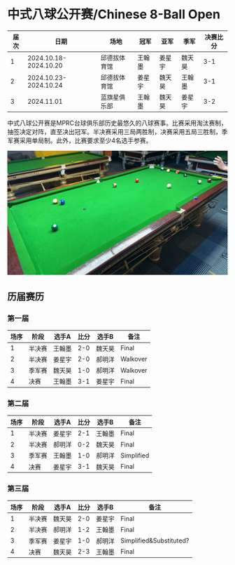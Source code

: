 # 中式八球公开赛/Chinese 8-Ball Open

| 届次 | 日期                   | 场地        | 冠军   | 亚军   | 季军   | 决赛比分 |
| ---- | --------------------- | ----------- | ------ | ------ | ------ | ------- |
| 1    | 2024.10.18-2024.10.20 | 邱德拔体育馆 | 王翰墨 | 姜星宇 | 魏天昊 | 3-1      |
| 2    | 2024.10.23-2024.10.24 | 邱德拔体育馆 | 姜星宇 | 魏天昊 | 王翰墨 | 3-1      |
| 3    | 2024.11.01            | 蓝旗星俱乐部 | 王翰墨 | 魏天昊 | 姜星宇 | 3-2      |

中式八球公开赛是MPRC台球俱乐部历史最悠久的八球赛事。比赛采用淘汰赛制，抽签决定对阵，直至决出冠军。半决赛采用三局两胜制，决赛采用五局三胜制，季军赛采用单局制。此外，比赛要求至少4名选手参赛。

![](./img/chinese_8-ball_open.jpg)

## 历届赛历

### 第一届

| 场序 | 阶段   | 选手A  | 比分 | 选手B  | 备注 |
| ---- | ------ | ----- | ---- | ----- | ---- |
| 1    | 半决赛 | 王翰墨 | 2-0  | 魏天昊 | Final |
| 2    | 半决赛 | 姜星宇 | 2-0  | 郝明洋 | Walkover |
| 3    | 季军赛 | 魏天昊 | 1-0  | 郝明洋 | Walkover  |
| 4    | 决赛   | 王翰墨 | 3-1  | 姜星宇 | Final |

### 第二届

| 场序 | 阶段   | 选手A  | 比分 | 选手B  | 备注  |
| ---- | ----- | ------ | ---- | ----- | ----- |
| 1    | 半决赛 | 姜星宇 | 2-1  | 王翰墨 | Final |
| 2    | 半决赛 | 郝明洋 | 0-2  | 魏天昊 | Final |
| 3    | 季军赛 | 王翰墨 | 1-0  | 郝明洋 | Simplified |
| 4    | 决赛   | 姜星宇 | 3-1 | 魏天昊 | Final |

### 第三届

| 场序 | 阶段   | 选手A  | 比分 | 选手B  | 备注  |
| ---- | ----- | ------ | ---- | ----- | ----- |
| 1    | 半决赛 | 魏天昊 | 2-0  | 姜星宇 | Final |
| 2    | 半决赛 | 郝明洋 | 1-2  | 王翰墨 | Final |
| 3    | 季军赛 | 姜星宇 | 1-0  | 郝明洋 | Simplified&Substituted? |
| 4    | 决赛   | 魏天昊 | 2-3 | 王翰墨  | Final |

